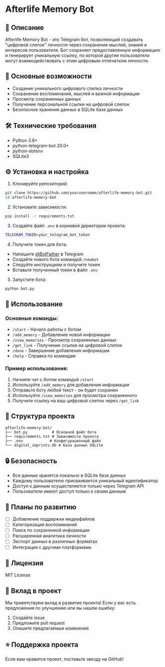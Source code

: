 # Afterlife Memory Bot

## 📝 Описание
Afterlife Memory Bot - это Telegram бот, позволяющий создавать "цифровой слепок" личности через сохранение мыслей, знаний и интересов пользователя. Бот сохраняет предоставленную информацию и генерирует уникальную ссылку, по которой другие пользователи могут взаимодействовать с этим цифровым отпечатком личности.

## 🌟 Основные возможности
- Создание уникального цифрового слепка личности
- Сохранение воспоминаний, мыслей и важной информации
- Просмотр сохраненных данных
- Получение персональной ссылки на цифровой слепок
- Безопасное хранение данных в SQLite базе данных

## 🛠 Технические требования
- Python 3.8+
- python-telegram-bot 20.0+
- python-dotenv
- SQLite3

## ⚙️ Установка и настройка

1. Клонируйте репозиторий:
```bash
git clone https://github.com/yourusername/afterlife-memory-bot.git
cd afterlife-memory-bot
```

2. Установите зависимости:
```bash
pip install -r requirements.txt
```

3. Создайте файл `.env` в корневой директории проекта:
```bash
TELEGRAM_TOKEN=your_telegram_bot_token
```

4. Получите токен для бота:
- Напишите [@BotFather](https://t.me/BotFather) в Telegram
- Создайте нового бота командой `/newbot`
- Следуйте инструкциям и получите токен
- Вставьте полученный токен в файл `.env`

5. Запустите бота:
```bash
python bot.py
```

## 📱 Использование

### Основные команды:
- `/start` - Начало работы с ботом
- `/add_memory` - Добавление новой информации
- `/view_memories` - Просмотр сохраненных данных
- `/get_link` - Получение ссылки на цифровой слепок
- `/done` - Завершение добавления информации
- `/help` - Справка по командам

### Пример использования:
1. Начните чат с ботом командой `/start`
2. Используйте `/add_memory` для добавления информации
3. Отправьте боту любой текст - он будет сохранен
4. Используйте `/view_memories` для просмотра сохраненного
5. Получите ссылку на ваш цифровой слепок через `/get_link`

## 📁 Структура проекта
```
afterlife-memory-bot/
├── bot.py           # Основной файл бота
├── requirements.txt # Зависимости проекта
├── .env            # Конфигурационный файл
└── digital_imprints.db # База данных SQLite
```

## 🔒 Безопасность
- Все данные хранятся локально в SQLite базе данных
- Каждому пользователю присваивается уникальный идентификатор
- Доступ к данным осуществляется только через Telegram API
- Пользователи имеют доступ только к своим данным

## 🚀 Планы по развитию
- [ ] Добавление поддержки медиафайлов
- [ ] Категоризация воспоминаний
- [ ] Поиск по сохраненной информации
- [ ] Расширенная аналитика личности
- [ ] Экспорт данных в различных форматах
- [ ] Интеграция с другими платформами

## 📄 Лицензия
MIT License

## 👥 Вклад в проект
Мы приветствуем вклад в развитие проекта! Если у вас есть предложения по улучшению или вы нашли ошибку:
1. Создайте issue
2. Предложите pull request
3. Опишите предлагаемые изменения

## ⭐️ Поддержка проекта
Если вам нравится проект, поставьте звезду на GitHub!
